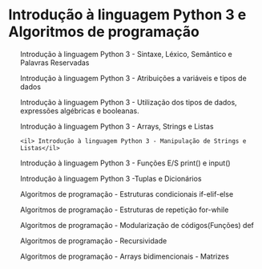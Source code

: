 <h1> Introdução à linguagem Python 3 e Algoritmos de programação</h1>

<ol>

<il> Introdução à linguagem Python 3 - Sintaxe, Léxico, Semântico e Palavras Reservadas</il>

<il> Introdução à linguagem Python 3 - Atribuições a variáveis e tipos de dados</il>

<il> Introdução à linguagem Python 3 - Utilização dos tipos de dados, expressões algébricas e booleanas.</il>

<il> Introdução à linguagem Python 3 - Arrays, Strings e Listas

	<il> Introdução à linguagem Python 3 - Manipulação de Strings e Listas</il>
</il>

<il> Introdução à linguagem Python 3 - Funções E/S print() e input()</il>

<il> Introdução à linguagem Python 3 -Tuplas e Dicionários</il>

<il> Algoritmos de programação - Estruturas condicionais if-elif-else </il>

<il> Algoritmos de programação - Estruturas de repetição for-while</il>

<il> Algoritmos de programação - Modularização de códigos(Funções) def</il>

<il> Algoritmos de programação - Recursividade</il>

<il> Algoritmos de programação - Arrays bidimencionais - Matrizes</il>
</ol>
